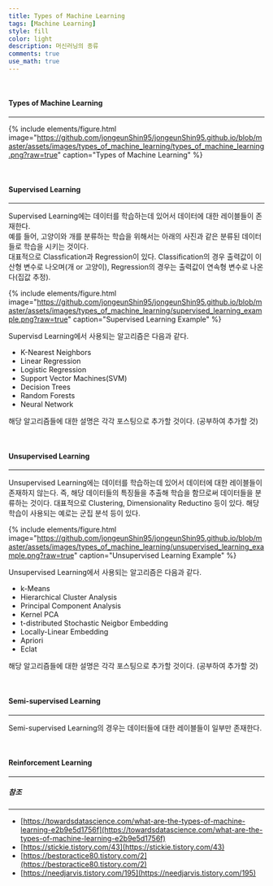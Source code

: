 ```yaml
---
title: Types of Machine Learning
tags: [Machine Learning]
style: fill
color: light
description: 머신러닝의 종류
comments: true
use_math: true
---
```


<br>

#### Types of Machine Learning

---

{% include elements/figure.html image="https://github.com/jongeunShin95/jongeunShin95.github.io/blob/master/assets/images/types_of_machine_learning/types_of_machine_learning.png?raw=true" caption="Types of Machine Learning" %}

<br>

#### Supervised Learning

---

Supervised Learning에는 데이터를 학습하는데 있어서 데이터에 대한 레이블들이 존재한다.<br>
예를 들어, 고양이와 개를 분류하는 학습을 위해서는 아래의 사진과 같은 분류된 데이터들로 학습을 시키는 것이다.<br>
대표적으로 Classfication과 Regression이 있다. Classification의 경우 출력값이 이산형 변수로 나오며(개 or 고양이), Regression의 경우는 출력값이 연속형 변수로 나온다(집값 추정).

{% include elements/figure.html image="https://github.com/jongeunShin95/jongeunShin95.github.io/blob/master/assets/images/types_of_machine_learning/supervised_learning_example.png?raw=true" caption="Supervised Learning Example" %}

Supervisd Learning에서 사용되는 알고리즘은 다음과 같다.

* K-Nearest Neighbors
* Linear Regression
* Logistic Regression
* Support Vector Machines(SVM)
* Decision Trees
* Random Forests
* Neural Network

해당 알고리즘들에 대한 설명은 각각 포스팅으로 추가할 것이다. (공부하여 추가할 것)

<br>

#### Unsupervised Learning

---

Unsupervised Learning에는 데이터를 학습하는데 있어서 데이터에 대한 레이블들이 존재하지 않는다. 즉, 해당 데이터들의 특징들을 추출해 학습을 함므로써 데이터들을 분류하는 것이다.
대표적으로 Clustering, Dimensionality Reductino 등이 있다. 해당 학습이 사용되는 예로는 군집 분석 등이 있다.

{% include elements/figure.html image="https://github.com/jongeunShin95/jongeunShin95.github.io/blob/master/assets/images/types_of_machine_learning/unsupervised_learning_example.png?raw=true" caption="Unsupervised Learning Example" %}

Unsupervised Learning에서 사용되는 알고리즘은 다음과 같다.

* k-Means
* Hierarchical Cluster Analysis
* Principal Component Analysis
* Kernel PCA
* t-distributed Stochastic Neigbor Embedding
* Locally-Linear Embedding
* Apriori
* Eclat

해당 알고리즘들에 대한 설명은 각각 포스팅으로 추가할 것이다. (공부하여 추가할 것)

<br>

#### Semi-supervised Learning

---

Semi-supervised Learning의 경우는 데이터들에 대한 레이블들이 일부만 존재한다.


<br>

#### Reinforcement Learning

---

##### 참조

---

* [https://towardsdatascience.com/what-are-the-types-of-machine-learning-e2b9e5d1756f](https://towardsdatascience.com/what-are-the-types-of-machine-learning-e2b9e5d1756f)
* [https://stickie.tistory.com/43](https://stickie.tistory.com/43)
* [https://bestpractice80.tistory.com/2](https://bestpractice80.tistory.com/2)
* [https://needjarvis.tistory.com/195](https://needjarvis.tistory.com/195)